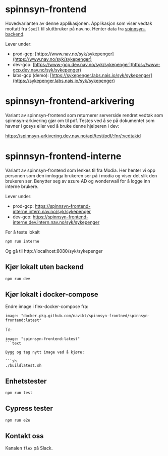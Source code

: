 # spinnsyn-frontend
Hovedvarianten av denne applikasjonen.
Applikasjon som viser vedtak mottatt fra `Speil` til sluttbruker på nav.no. Henter data fra [spinnsyn-backend](https://github.com/navikt/spinnsyn-backend).

Lever under:

- prod-gcp: [https://www.nav.no/syk/sykepenger](https://www.nav.no/syk/sykepenger)
- dev-gcp: [https://www-gcp.dev.nav.no/syk/sykepenger](https://www-gcp.dev.nav.no/syk/sykepenger)
- labs-gcp (demo): [https://sykepenger.labs.nais.io/syk/sykepenger](https://sykepenger.labs.nais.io/syk/sykepenger)

# spinnsyn-frontend-arkivering
Variant av spinnsyn-frontend som returnerer serverside rendret vedtak som spinnsyn-arkivering gjør om til pdf.
Testes ved å se på dokumentet som havner i gosys eller ved å bruke denne hjelperen i dev:

https://spinnsyn-arkivering.dev.nav.no/api/test/pdf/:fnr/:vedtakid

# spinnsyn-frontend-interne
Variant av spinnsyn-frontend som lenkes til fra Modia. Her henter vi opp personen som den innlogga brukeren ser på i modia og viser det slik den brukeren ser.
Benytter seg av azure AD og wonderwall for å logge inn interne brukere.

Lever under:

- prod-gcp: https://spinnsyn-frontend-interne.intern.nav.no/syk/sykepenger
- dev-gcp: https://spinnsyn-frontend-interne.dev.intern.nav.no/syk/sykepenger


For å teste lokalt
```sh
npm run interne
```
Og gå til http://localhost:8080/syk/sykepenger


## Kjør lokalt uten backend

```sh
npm run dev
```

## Kjør lokalt i docker-compose

Endre image i flex-docker-compose fra:

```text
image: "docker.pkg.github.com/navikt/spinnsyn-frontned/spinnsyn-frontend:latest"
```

Til:

```text
image: "spinnsyn-frontend:latest"
```text

Bygg og tag nytt image ved å kjøre:

```sh
./buildlatest.sh
```

## Enhetstester

```sh
npm run test
```

## Cypress tester

```sh
npm run e2e
```


## Kontakt oss

Kanalen `flex` på Slack.
